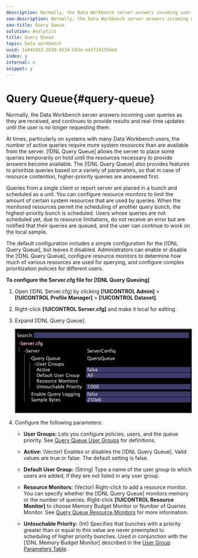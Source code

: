 ```yaml
---
description: Normally, the Data Workbench server answers incoming user queries as they are received, and continues to provide results and real-time updates until the user is no longer requesting them.
seo-description: Normally, the Data Workbench server answers incoming user queries as they are received, and continues to provide results and real-time updates until the user is no longer requesting them.
seo-title: Query Queue
solution: Analytics
title: Query Queue
topic: Data workbench
uuid: 1a045d12-2830-4134-b83e-ee1f34135ead
index: y
internal: n
snippet: y
---
```


# Query Queue{#query-queue}

Normally, the Data Workbench server answers incoming user queries as they are received, and continues to provide results and real-time updates until the user is no longer requesting them.

 At times, particularly on systems with many Data Workbench users, the number of active queries require more system resources than are available from the server. [!DNL Query Queue] allows the server to place some queries temporarily on hold until the resources necessary to provide answers become available. The [!DNL Query Queue] also provides features to prioritize queries based on a variety of parameters, so that in case of resource contention, higher-priority queries are answered first.

Queries from a single client or report server are placed in a bunch and scheduled as a unit. You can configure resource monitors to limit the amount of certain system resources that are used by queries. When the monitored resources permit the scheduling of another query bunch, the highest-priority bunch is scheduled. Users whose queries are not scheduled yet, due to resource limitations, do not receive an error but are notified that their queries are queued, and the user can continue to work on the local sample.

The default configuration includes a simple configuration for the [!DNL Query Queue], but leaves it disabled. Administrators can enable or disable the [!DNL Query Queue], configure resource monitors to determine how much of various resources are used for querying, and configure complex prioritization policies for different users.

**To configure the Server.cfg file for [!DNL Query Queuing]**

1. Open [!DNL Server.cfg] by clicking **[!UICONTROL Admin]** > **[!UICONTROL Profile Manager]** > **[!UICONTROL Dataset]**. 
1. Right-click **[!UICONTROL Server.cfg]** and make it local for editing. 
1. Expand [!DNL Query Queue].

   ![](assets/queryqueue1.png)

1. Configure the following parameters:

    * **User Groups:** Lets you configure policies, users, and the queue priority. See [Query Queue User Groups](../../../../home/c-get-started/c-admin-intrf/c-query-que/c-query-que-user-grps.md#concept-5555f51402ed49419c067d61738474c1) for definitions. 
    
    * **Active:** (Vector) Enables or disables the [!DNL Query Queue]. Valid values are true or false. The default setting is false. 
    
    * **Default User Group:** (String) Type a name of the user group to which users are added, if they are not listed in any user group. 
    * **Resource Monitors:** (Vector) Right-click to add a resource monitor. You can specify whether the [!DNL Query Queue] monitors memory or the number of queries. Right-click **[!UICONTROL Resource Monitor]** to choose Memory Budget Monitor or Number of Queries Monitor. See [Query Queue Resource Monitors](../../../../home/c-get-started/c-admin-intrf/c-query-que/c-query-que-res-mon.md#concept-0840967b228c4d5ba3b59b4b2759f325) for more information. 
    
    * **Untouchable Priority:** (Int) Specifies that bunches with a priority greater than or equal to this value are never preempted to scheduling of higher priority bunches. Used in conjunction with the [!DNL Memory Budget Monitor] described in the [User Group Parameters Table](../../../../home/c-get-started/c-admin-intrf/c-query-que/c-query-que-user-grps.md#concept-5555f51402ed49419c067d61738474c1).

